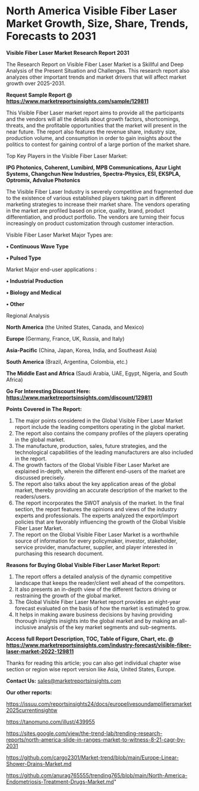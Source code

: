 # North America Visible Fiber Laser Market Growth, Size, Share, Trends, Forecasts to 2031

<strong>Visible Fiber Laser Market Research Report 2031</strong>

The Research Report on Visible Fiber Laser Market is a Skillful and Deep Analysis of the Present Situation and Challenges. This research report also analyzes other important trends and market drivers that will affect market growth over 2025-2031.

<strong>Request Sample Report @ <a href=https://www.marketreportsinsights.com/sample/129811>https://www.marketreportsinsights.com/sample/129811</a></strong>

This Visible Fiber Laser market report aims to provide all the participants and the vendors will all the details about growth factors, shortcomings, threats, and the profitable opportunities that the market will present in the near future. The report also features the revenue share, industry size, production volume, and consumption in order to gain insights about the politics to contest for gaining control of a large portion of the market share.

Top Key Players in the Visible Fiber Laser Market:

<strong>IPG Photonics, Coherent, Lumibird, MPB Communications, Azur Light Systems, Changchun New Industries, Spectra-Physics, ESI, EKSPLA, Optromix, Advalue Photonics</strong>

The Visible Fiber Laser Industry is severely competitive and fragmented due to the existence of various established players taking part in different marketing strategies to increase their market share. The vendors operating in the market are profiled based on price, quality, brand, product differentiation, and product portfolio. The vendors are turning their focus increasingly on product customization through customer interaction.

Visible Fiber Laser Market Major Types are:

<strong>• Continuous Wave Type

• Pulsed Type</strong>

Market Major end-user applications :

<strong>• Industrial Production

• Biology and Medical

• Other</strong>

Regional Analysis

</u><strong><b>North America</b></strong> (the United States, Canada, and Mexico)

<strong><b>Europe </b></strong>(Germany, France, UK, Russia, and Italy)

<strong><b>Asia-Pacific</b></strong> (China, Japan, Korea, India, and Southeast Asia)

<strong><b>South America</b></strong> (Brazil, Argentina, Colombia, etc.)

<strong><b>The Middle East and Africa</b></strong> (Saudi Arabia, UAE, Egypt, Nigeria, and South Africa)

<strong>Go For Interesting Discount Here: <a href=https://www.marketreportsinsights.com/discount/129811>https://www.marketreportsinsights.com/discount/129811</a></strong>

<strong>Points Covered in The Report:</strong>
<ol>
  <li>The major points considered in the Global Visible Fiber Laser Market report include the leading competitors operating in the global market.</li>
  <li>The report also contains the company profiles of the players operating in the global market.</li>
  <li>The manufacture, production, sales, future strategies, and the technological capabilities of the leading manufacturers are also included in the report.</li>
  <li>The growth factors of the Global Visible Fiber Laser Market are explained in-depth, wherein the different end-users of the market are discussed precisely.</li>
  <li>The report also talks about the key application areas of the global market, thereby providing an accurate description of the market to the readers/users.</li>
  <li>The report incorporates the SWOT analysis of the market. In the final section, the report features the opinions and views of the industry experts and professionals. The experts analyzed the export/import policies that are favorably influencing the growth of the Global Visible Fiber Laser Market.</li>
  <li>The report on the Global Visible Fiber Laser Market is a worthwhile source of information for every policymaker, investor, stakeholder, service provider, manufacturer, supplier, and player interested in purchasing this research document.</li>
</ol>
<strong>Reasons for Buying Global Visible Fiber Laser Market Report:</strong>

<ol>
  <li>The report offers a detailed analysis of the dynamic competitive landscape that keeps the reader/client well ahead of the competitors.</li>
  <li>It also presents an in-depth view of the different factors driving or restraining the growth of the global market.</li>
  <li>The Global Visible Fiber Laser Market report provides an eight-year forecast evaluated on the basis of how the market is estimated to grow.</li>
  <li>It helps in making aware business decisions by having providing thorough insights insights into the global market and by making an all-inclusive analysis of the key market segments and sub-segments.</li>
</ol>
<strong>Access full Report Description, TOC, Table of Figure, Chart, etc. @ <a href=https://www.marketreportsinsights.com/industry-forecast/visible-fiber-laser-market-2022-129811>https://www.marketreportsinsights.com/industry-forecast/visible-fiber-laser-market-2022-129811</a></strong>


Thanks for reading this article; you can also get individual chapter wise section or region wise report version like Asia, United States, Europe.

<strong>Contact Us:</strong>
sales@marketreportsinsights.com

<strong>Our other reports:</strong>

<a href=https://issuu.com/reportsinsights24/docs/europelivesoundamplifiersmarket2025currentinsightw>https://issuu.com/reportsinsights24/docs/europelivesoundamplifiersmarket2025currentinsightw</a>

<a href=https://tanomuno.com/illust/439955>https://tanomuno.com/illust/439955</a>

<a href=https://sites.google.com/view/the-trend-lab/trending-research-reports/north-america-slide-in-ranges-market-to-witness-8-21-cagr-by-2031>https://sites.google.com/view/the-trend-lab/trending-research-reports/north-america-slide-in-ranges-market-to-witness-8-21-cagr-by-2031</a>

<a href=https://github.com/cargo2301/Market-trend/blob/main/Europe-Linear-Shower-Drains-Market.md>https://github.com/cargo2301/Market-trend/blob/main/Europe-Linear-Shower-Drains-Market.md</a>

<a href=https://github.com/anurag765555/trending765/blob/main/North-America-Endometriosis-Treatment-Drugs-Market.md>https://github.com/anurag765555/trending765/blob/main/North-America-Endometriosis-Treatment-Drugs-Market.md</a>"
